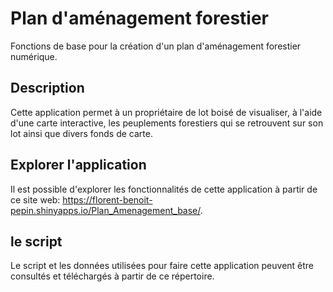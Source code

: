 # Plan d'aménagement forestier
Fonctions de base pour la création d'un plan d'aménagement forestier numérique.

## Description
Cette application permet à un propriétaire de lot boisé de visualiser, à l'aide d'une carte interactive, les peuplements forestiers qui se retrouvent sur son lot ainsi que divers fonds de carte.

## Explorer l'application
Il est possible d'explorer les fonctionnalités de cette application à partir de ce site web: https://florent-benoit-pepin.shinyapps.io/Plan_Amenagement_base/.

## le script
Le script et les données utilisées pour faire cette application peuvent être consultés et téléchargés à partir de ce répertoire.

